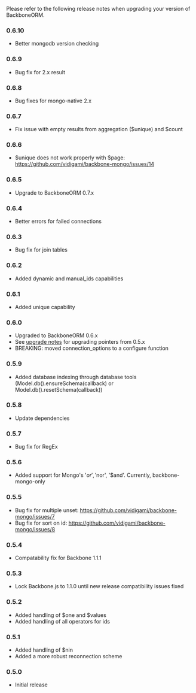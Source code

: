 Please refer to the following release notes when upgrading your version of BackboneORM.

### 0.6.10
* Better mongodb version checking

### 0.6.9
* Bug fix for 2.x result

### 0.6.8
* Bug fixes for mongo-native 2.x

### 0.6.7
* Fix issue with empty results from aggregation ($unique) and $count

### 0.6.6
* $unique does not work properly with $page: https://github.com/vidigami/backbone-mongo/issues/14

### 0.6.5
* Upgrade to BackboneORM 0.7.x

### 0.6.4
* Better errors for failed connections

### 0.6.3
* Bug fix for join tables

### 0.6.2
* Added dynamic and manual_ids capabilities

### 0.6.1
* Added unique capability

### 0.6.0
* Upgraded to BackboneORM 0.6.x
* See [upgrade notes](https://github.com/vidigami/backbone-mongo/blob/master/UPGRADING.md) for upgrading pointers from 0.5.x
* BREAKING: moved connection_options to a configure function

### 0.5.9
* Added database indexing through database tools (Model.db().ensureSchema(callback) or Model.db().resetSchema(callback))

### 0.5.8
* Update dependencies

### 0.5.7
* Bug fix for RegEx

### 0.5.6
* Added support for Mongo's '$or', '$nor', '$and'. Currently, backbone-mongo-only

### 0.5.5
* Bug fix for multiple unset: https://github.com/vidigami/backbone-mongo/issues/7
* Bug fix for sort on id: https://github.com/vidigami/backbone-mongo/issues/8

### 0.5.4
* Compatability fix for Backbone 1.1.1

### 0.5.3
* Lock Backbone.js to 1.1.0 until new release compatibility issues fixed

### 0.5.2
* Added handling of $one and $values
* Added handling of all operators for ids

### 0.5.1
* Added handling of $nin
* Added a more robust reconnection scheme

### 0.5.0
* Initial release

